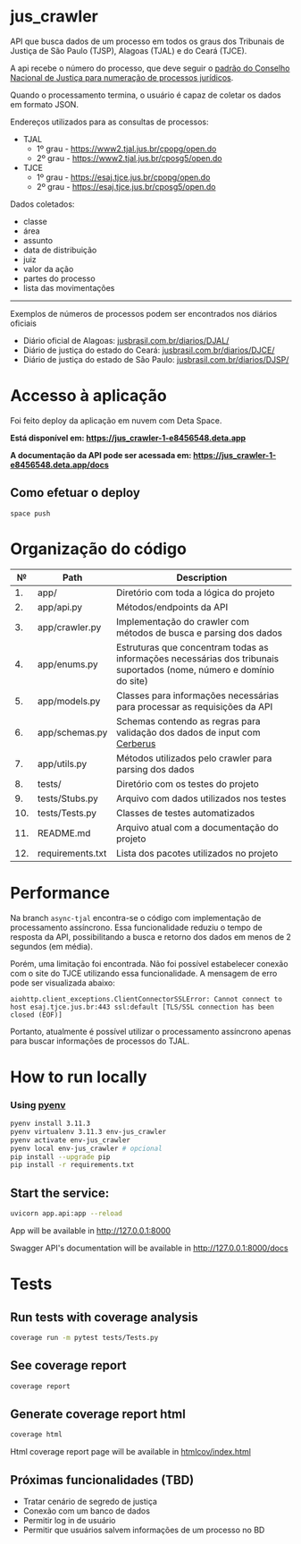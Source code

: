 # jus_crawler

API que busca dados de um processo em todos os graus dos Tribunais de Justiça de São Paulo (TJSP), Alagoas (TJAL) e do Ceará (TJCE).

A api recebe o número do processo, que deve seguir
o [padrão do Conselho Nacional de Justiça para numeração de processos jurídicos](https://www.cnj.jus.br/programas-e-acoes/numeracao-unica/).

Quando o processamento termina, o usuário é capaz de coletar os dados em formato JSON.

Endereços utilizados para as consultas de processos:

* TJAL
    * 1º grau - https://www2.tjal.jus.br/cpopg/open.do
    * 2º grau - https://www2.tjal.jus.br/cposg5/open.do
* TJCE
    * 1º grau - https://esaj.tjce.jus.br/cpopg/open.do
    * 2º grau - https://esaj.tjce.jus.br/cposg5/open.do

Dados coletados:

* classe
* área
* assunto
* data de distribuição
* juiz
* valor da ação
* partes do processo
* lista das movimentações

---
Exemplos de números de processos podem ser encontrados nos diários oficiais

* Diário oficial de Alagoas: [jusbrasil.com.br/diarios/DJAL/](https://www.jusbrasil.com.br/diarios/DJSP/)
* Diário de justiça do estado do Ceará: [jusbrasil.com.br/diarios/DJCE/](https://www.jusbrasil.com.br/diarios/DJSP/)
* Diário de justiça do estado de São Paulo: [jusbrasil.com.br/diarios/DJSP/](https://www.jusbrasil.com.br/diarios/DJSP/)

# Accesso à aplicação

Foi feito deploy da aplicação em nuvem com Deta Space. 

**Está disponível em: https://jus_crawler-1-e8456548.deta.app**

**A documentação da API pode ser acessada em: https://jus_crawler-1-e8456548.deta.app/docs**

## Como efetuar o deploy
```
space push
```
# Organização do código

| №   | Path             | Description                                                                                                          |
|-----|------------------|----------------------------------------------------------------------------------------------------------------------|
| 1.  | app/             | Diretório com toda a lógica do projeto                                                                               |
| 2.  | app/api.py       | Métodos/endpoints da API                                                                                             |
| 3.  | app/crawler.py   | Implementação do crawler com métodos de busca e parsing dos dados                                                    |
| 4.  | app/enums.py     | Estruturas que concentram todas as informações necessárias dos tribunais suportados (nome, número e domínio do site) |
| 5.  | app/models.py    | Classes para informações necessárias para processar as requisições da API                                            |
| 6.  | app/schemas.py   | Schemas contendo as regras para validação dos dados de input com [Cerberus](https://docs.python-cerberus.org)        |
| 7.  | app/utils.py     | Métodos utilizados pelo crawler para parsing dos dados                                                               |
| 8.  | tests/           | Diretório com os testes do projeto                                                                                   |
| 9.  | tests/Stubs.py   | Arquivo com dados utilizados nos testes                                                                              |
| 10. | tests/Tests.py   | Classes de testes automatizados                                                                                      |
| 11. | README.md        | Arquivo atual com a documentação do projeto                                                                          |
| 12. | requirements.txt | Lista dos pacotes utilizados no projeto                                                                              |

# Performance

Na branch ```async-tjal``` encontra-se o código com implementação de processamento assíncrono. Essa funcionalidade
reduziu o tempo de resposta da API, possibilitando a busca e retorno dos dados em menos de 2 segundos (em média).

Porém, uma limitação foi encontrada. Não foi possível estabelecer conexão com o site do TJCE utilizando essa
funcionalidade. A mensagem de erro pode ser visualizada abaixo:

```
aiohttp.client_exceptions.ClientConnectorSSLError: Cannot connect to host esaj.tjce.jus.br:443 ssl:default [TLS/SSL connection has been closed (EOF)]
```

Portanto, atualmente é possível utilizar o processamento assíncrono apenas para buscar informações de processos do TJAL.

# How to run locally

### Using [pyenv](https://github.com/pyenv/pyenv-installer)
```bash
pyenv install 3.11.3
pyenv virtualenv 3.11.3 env-jus_crawler
pyenv activate env-jus_crawler
pyenv local env-jus_crawler # opcional
pip install --upgrade pip
pip install -r requirements.txt
```

## Start the service:

```bash
uvicorn app.api:app --reload
```

App will be available in http://127.0.0.1:8000

Swagger API's documentation will be available in http://127.0.0.1:8000/docs

# Tests

## Run tests with coverage analysis

```bash
coverage run -m pytest tests/Tests.py
```

## See coverage report

```bash
coverage report
```

## Generate coverage report html

```bash
coverage html
```

Html coverage report page will be available
in [htmlcov/index.html](http://localhost:63342/jus_crawler/htmlcov/index.html)

## Próximas funcionalidades (TBD)
- Tratar cenário de segredo de justiça
- Conexão com um banco de dados
- Permitir log in de usuário
- Permitir que usuários salvem informações de um processo no BD